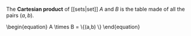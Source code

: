 The **Cartesian product** of [[sets|set]] $A$ and $B$ is the table made of all the pairs $(a,b)$.

\begin{equation}
A \times B = \\{(a,b) \\}
\end{equation}